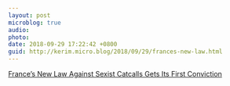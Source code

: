 ```yaml
---
layout: post
microblog: true
audio: 
photo: 
date: 2018-09-29 17:22:42 +0800
guid: http://kerim.micro.blog/2018/09/29/frances-new-law.html
---
```

[France’s New Law Against Sexist Catcalls Gets Its First Conviction](https://www.nytimes.com/2018/09/27/world/europe/france-sexual-harassment-law.html)
